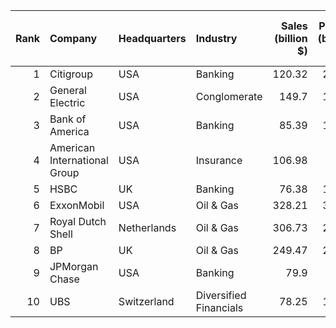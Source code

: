 |   Rank | Company                      | Headquarters   | Industry               |   Sales (billion $) |   Profits (billion $) | Assets (billion $)   |   Market Value (billion $) |
|-------:|:-----------------------------|:---------------|:-----------------------|--------------------:|----------------------:|:---------------------|---------------------------:|
|      1 | Citigroup                    | USA            | Banking                |              120.32 |                 24.64 | 1,494.04             |                     230.93 |
|      2 | General Electric             | USA            | Conglomerate           |              149.7  |                 16.35 | 673.30               |                     348.45 |
|      3 | Bank of America              | USA            | Banking                |               85.39 |                 16.47 | 1,291.80             |                     184.17 |
|      4 | American International Group | USA            | Insurance              |              106.98 |                 11.9  | 843.40               |                     172.24 |
|      5 | HSBC                         | UK             | Banking                |               76.38 |                 12.36 | 1,274.22             |                     193.32 |
|      6 | ExxonMobil                   | USA            | Oil & Gas              |              328.21 |                 36.13 | 208.34               |                     362.53 |
|      7 | Royal Dutch Shell            | Netherlands    | Oil & Gas              |              306.73 |                 25.31 | 216.95               |                     203.52 |
|      8 | BP                           | UK             | Oil & Gas              |              249.47 |                 22.63 | 206.91               |                     225.93 |
|      9 | JPMorgan Chase               | USA            | Banking                |               79.9  |                  8.48 | 1,198.94             |                     144.13 |
|     10 | UBS                          | Switzerland    | Diversified Financials |               78.25 |                 10.65 | 1,519.40             |                     105.69 |